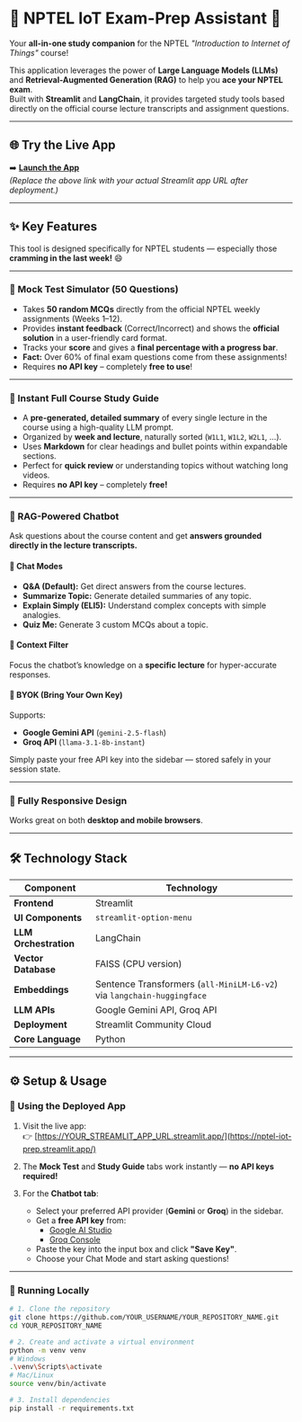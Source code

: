 # 🚀 NPTEL IoT Exam-Prep Assistant 🤖

Your **all-in-one study companion** for the NPTEL _"Introduction to Internet of Things"_ course!

This application leverages the power of **Large Language Models (LLMs)** and **Retrieval-Augmented Generation (RAG)** to help you **ace your NPTEL exam**.  
Built with **Streamlit** and **LangChain**, it provides targeted study tools based directly on the official course lecture transcripts and assignment questions.

---

## 🌐 Try the Live App

➡️ **[Launch the App](https://nptel-iot-prep.streamlit.app/)**  
*(Replace the above link with your actual Streamlit app URL after deployment.)*

---

## ✨ Key Features

This tool is designed specifically for NPTEL students — especially those **cramming in the last week!** 😄

---

### 🎯 Mock Test Simulator (50 Questions)

- Takes **50 random MCQs** directly from the official NPTEL weekly assignments (Weeks 1–12).  
- Provides **instant feedback** (Correct/Incorrect) and shows the **official solution** in a user-friendly card format.  
- Tracks your **score** and gives a **final percentage with a progress bar**.  
- **Fact:** Over 60% of final exam questions come from these assignments!  
- Requires **no API key** – completely **free to use**!

---

### 📖 Instant Full Course Study Guide

- A **pre-generated, detailed summary** of every single lecture in the course using a high-quality LLM prompt.  
- Organized by **week and lecture**, naturally sorted (`W1L1`, `W1L2`, `W2L1`, ...).  
- Uses **Markdown** for clear headings and bullet points within expandable sections.  
- Perfect for **quick review** or understanding topics without watching long videos.  
- Requires **no API key** – completely **free!**

---

### 🧠 RAG-Powered Chatbot

Ask questions about the course content and get **answers grounded directly in the lecture transcripts.**

#### 💬 Chat Modes

- **Q&A (Default):** Get direct answers from the course lectures.  
- **Summarize Topic:** Generate detailed summaries of any topic.  
- **Explain Simply (ELI5):** Understand complex concepts with simple analogies.  
- **Quiz Me:** Generate 3 custom MCQs about a topic.  

#### 🎯 Context Filter
Focus the chatbot’s knowledge on a **specific lecture** for hyper-accurate responses.

#### 🔑 BYOK (Bring Your Own Key)
Supports:
- **Google Gemini API** (`gemini-2.5-flash`)
- **Groq API** (`llama-3.1-8b-instant`)

Simply paste your free API key into the sidebar — stored safely in your session state.

---

### 📱 Fully Responsive Design
Works great on both **desktop and mobile browsers**.

---

## 🛠️ Technology Stack

| Component | Technology |
|------------|-------------|
| **Frontend** | Streamlit |
| **UI Components** | `streamlit-option-menu` |
| **LLM Orchestration** | LangChain |
| **Vector Database** | FAISS (CPU version) |
| **Embeddings** | Sentence Transformers (`all-MiniLM-L6-v2`) via `langchain-huggingface` |
| **LLM APIs** | Google Gemini API, Groq API |
| **Deployment** | Streamlit Community Cloud |
| **Core Language** | Python |

---

## ⚙️ Setup & Usage

### 🔹 Using the Deployed App

1. Visit the live app:  
   👉 [https://YOUR_STREAMLIT_APP_URL.streamlit.app/](https://nptel-iot-prep.streamlit.app/)  

2. The **Mock Test** and **Study Guide** tabs work instantly — **no API keys required!**

3. For the **Chatbot tab**:
   - Select your preferred API provider (**Gemini** or **Groq**) in the sidebar.  
   - Get a **free API key** from:
     - [Google AI Studio](https://aistudio.google.com)
     - [Groq Console](https://console.groq.com)
   - Paste the key into the input box and click **"Save Key"**.  
   - Choose your Chat Mode and start asking questions!

---

### 🔹 Running Locally

```bash
# 1. Clone the repository
git clone https://github.com/YOUR_USERNAME/YOUR_REPOSITORY_NAME.git
cd YOUR_REPOSITORY_NAME

# 2. Create and activate a virtual environment
python -m venv venv
# Windows
.\venv\Scripts\activate
# Mac/Linux
source venv/bin/activate

# 3. Install dependencies
pip install -r requirements.txt
```
